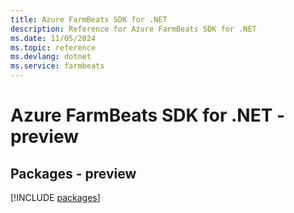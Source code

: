 ```yaml
---
title: Azure FarmBeats SDK for .NET
description: Reference for Azure FarmBeats SDK for .NET
ms.date: 11/05/2024
ms.topic: reference
ms.devlang: dotnet
ms.service: farmbeats
---
```

# Azure FarmBeats SDK for .NET - preview
## Packages - preview
[!INCLUDE [packages](farmbeats-index.md)]